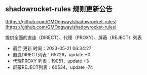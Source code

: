 ## shadowrocket-rules 规则更新公告

[https://github.com/GMOogway/shadowrocket-rules](https://github.com/GMOogway/shadowrocket-rules)

提供全面的直连（DIRECT）、代理（PROXY）、屏蔽（REJECT）列表
- 最后 更新 时间：2023-05-21 06:34:27
- 直连DIRECT列表：65726，update +0
- 代理PROXY 列表：19051，update +3
- 屏蔽REJECT列表：60534，update -74